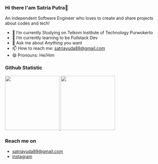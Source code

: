 ### Hi there I'am Satria Putra👋

An independent Software Engineer who loves to create and share projects about codes and tech!

- 🔭 I’m currently Studying on Telkom Institute of Technology Purwokerto
- 🌱 I’m currently learning to be Fullstack Dev
- 💬 Ask me about Anything you want
- 📫 How to reach me: satriayuda89@gmail.com
- 😄 Pronouns: He/Him
 
### Github Statistic
<div align="left">
    <a href="https://github.com/sisatput">
        <img height="180em" src="https://github-readme-stats-eight-theta.vercel.app/api?username=sisatput&show_icons=true&theme=algolia&include_all_commits=true&count_private=true"/>
        <img height="180em" src="https://github-readme-stats-eight-theta.vercel.app/api/top-langs/?username=sisatput&layout=compact&langs_count=8&theme=algolia"/>
    </a>
</div>

### Reach me on
- satriayuda89@gmail.com
- <a href="https://www.instagram.com/sisat._/">Instagram</a>
